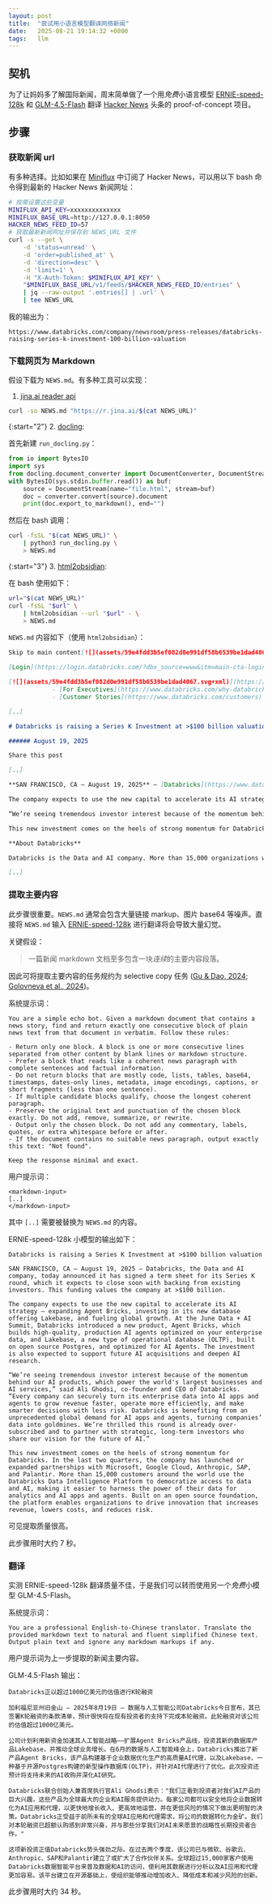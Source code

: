 ```yaml
---
layout: post
title:  "尝试用小语言模型翻译网络新闻"
date:   2025-08-21 19:14:32 +0800
tags:   llm
---
```


## 契机

为了让妈妈多了解国际新闻，周末简单做了一个用*免费*小语言模型 [ERNIE-speed-128k][ernie128k] 和 [GLM-4.5-Flash][glm45] 翻译 [Hacker News][hn] 头条的 proof-of-concept 项目。

[ernie128k]: https://ai.baidu.com/ai-doc/WENXINWORKSHOP/Qm9cw2s7m
[glm45]: https://bigmodel.cn/pricing
[hn]: https://news.ycombinator.com/

## 步骤

### 获取新闻 url

有多种选择。比如如果在 [Miniflux][miniflux-post] 中订阅了 Hacker News，可以用以下 bash 命令得到最新的 Hacker News 新闻网址：

```bash
# 按需设置这些变量
MINIFLUX_API_KEY=xxxxxxxxxxxxxx
MINIFLUX_BASE_URL=http://127.0.0.1:8050
HACKER_NEWS_FEED_ID=57
# 获取最新新闻网址并保存到 NEWS_URL 文件
curl -s --get \
    -d 'status=unread' \
    -d 'order=published_at' \
    -d 'direction=desc' \
    -d 'limit=1' \
    -H "X-Auth-Token: $MINIFLUX_API_KEY" \
    "$MINIFLUX_BASE_URL/v1/feeds/$HACKER_NEWS_FEED_ID/entries" \
    | jq --raw-output '.entries[] | .url' \
    | tee NEWS_URL
```

我的输出为：

```
https://www.databricks.com/company/newsroom/press-releases/databricks-raising-series-k-investment-100-billion-valuation
```

[miniflux-post]: https://kkew3.github.io/2024/12/31/miniflux-on-mac.html

### 下载网页为 Markdown

假设下载为 `NEWS.md`。有多种工具可以实现：

1. [jina.ai reader api][jina-reader]

```bash
curl -so NEWS.md "https://r.jina.ai/$(cat NEWS_URL)"
```

{:start="2"}
2. [docling][docling]:

首先新建 `run_docling.py`：

```python
from io import BytesIO
import sys
from docling.document_converter import DocumentConverter, DocumentStream
with BytesIO(sys.stdin.buffer.read()) as buf:
    source = DocumentStream(name="file.html", stream=buf)
    doc = converter.convert(source).document
    print(doc.export_to_markdown(), end="")
```

然后在 bash 调用：

```bash
curl -fsSL "$(cat NEWS_URL)" \
    | python3 run_docling.py \
    > NEWS.md
```

{:start="3"}
3. [html2obsidian][html2obsidian]:

在 bash 使用如下：

```bash
url="$(cat NEWS_URL)"
curl -fsSL "$url" \
    | html2obsidian --url "$url" - \
    > NEWS.md
```

`NEWS.md` 内容如下（使用 `html2obsidian`）：

```markdown
Skip to main content[![](assets/59e4fdd3b5ef082d0e991df58b6539be1dad4067.svg+xml)](https://www.databricks.com/)

[Login](https://login.databricks.com/?dbx_source=www&itm=main-cta-login&l=en-EN)

[![](assets/59e4fdd3b5ef082d0e991df58b6539be1dad4067.svg+xml)](https://www.databricks.com/)-     -         - Discover
            - [For Executives](https://www.databricks.com/why-databricks/executives)            - [For Startups](https://www.databricks.com/product/startups)            - [Lakehouse Architecture](https://www.databricks.com/product/data-lakehouse)            - [Mosaic Research](https://www.databricks.com/research/mosaic)        - Customers
            - [Customer Stories](https://www.databricks.com/customers)        - Partners

[..]

# Databricks is raising a Series K Investment at >$100 billion valuation

###### August 19, 2025

Share this post

[..]

**SAN FRANCISCO, CA — August 19, 2025** — [Databricks](https://www.databricks.com/), the Data and AI company, today announced it has signed a term sheet for its Series K round, which it expects to close soon with backing from existing investors. This funding values the company at >$100 billion.

The company expects to use the new capital to accelerate its AI strategy — expanding Agent Bricks, investing in its new database offering Lakebase, and fueling global growth. At the June Data + AI Summit, Databricks introduced a new product, Agent Bricks, which builds high-quality, production AI agents optimized on your enterprise data, and Lakebase, a new type of operational database (OLTP), built on open source Postgres, and optimized for AI Agents. The investment is also expected to support future AI acquisitions and deepen AI research.

“We’re seeing tremendous investor interest because of the momentum behind our AI products, which power the world's largest businesses and AI services,” said Ali Ghodsi, co-founder and CEO of Databricks. “Every company can securely turn its enterprise data into AI apps and agents to grow revenue faster, operate more efficiently, and make smarter decisions with less risk. Databricks is benefiting from an unprecedented global demand for AI apps and agents, turning companies’ data into goldmines. We’re thrilled this round is already over-subscribed and to partner with strategic, long-term investors who share our vision for the future of AI.”

This new investment comes on the heels of strong momentum for Databricks. In the last two quarters, the company has launched or expanded partnerships with Microsoft, Google Cloud, Anthropic, SAP, and Palantir. More than 15,000 customers around the world use the [Databricks Data Intelligence Platform](https://www.databricks.com/product/data-intelligence-platform) to democratize access to data and AI, making it easier to harness the power of their data for analytics and AI apps and agents. Built on an open source foundation, the platform enables organizations to drive innovation that increases revenue, lowers costs, and reduces risk. 

**About Databricks**

Databricks is the Data and AI company. More than 15,000 organizations worldwide — including Block, Comcast, Condé Nast, Rivian, Shell and over 60% of the Fortune 500 — rely on the Databricks Data Intelligence Platform to take control of their data and put it to work with AI. Databricks is headquartered in San Francisco, with offices around the globe and was founded by the original creators of Lakehouse, Apache Spark™, Delta Lake, MLflow, and Unity Catalog. To learn more, follow Databricks on [X](https://twitter.com/databricks), [LinkedIn](https://www.linkedin.com/company/databricks) and [Facebook](https://www.facebook.com/databricksinc).

[..]
```

[jina-reader]: https://jina.ai/reader/
[docling]: https://github.com/docling-project/docling
[html2obsidian]: https://github.com/kkew3/html2obsidian

### 提取主要内容

此步骤很重要。`NEWS.md` 通常会包含大量链接 markup、图片 base64 等噪声。直接将 `NEWS.md` 输入 [ERNIE-speed-128k][ernie128k] 进行翻译将会导致大量幻觉。

关键假设：

> 一篇新闻 markdown 文档至多包含一块*连续*的主要内容段落。

因此可将提取主要内容的任务规约为 selective copy 任务 ([Gu & Dao, 2024][mamba]; [Golovneva et al., 2024][cope])。

系统提示词：

```
You are a simple echo bot. Given a markdown document that contains a news story, find and return exactly one consecutive block of plain news text from that document in verbatim. Follow these rules:

- Return only one block. A block is one or more consecutive lines separated from other content by blank lines or markdown structure.
- Prefer a block that reads like a coherent news paragraph with complete sentences and factual information.
- Do not return blocks that are mostly code, lists, tables, base64, timestamps, dates-only lines, metadata, image encodings, captions, or short fragments (less than one sentence).
- If multiple candidate blocks qualify, choose the longest coherent paragraph.
- Preserve the original text and punctuation of the chosen block exactly. Do not add, remove, summarize, or rewrite.
- Output only the chosen block. Do not add any commentary, labels, quotes, or extra whitespace before or after.
- If the document contains no suitable news paragraph, output exactly this text: "Not found".

Keep the response minimal and exact.
```

用户提示词：

```
<markdown-input>
[..]
</markdown-input>
```

其中 `[..]` 需要被替换为 `NEWS.md` 的内容。

ERNIE-speed-128k 小模型的输出如下：

```
Databricks is raising a Series K Investment at >$100 billion valuation

SAN FRANCISCO, CA — August 19, 2025 — Databricks, the Data and AI company, today announced it has signed a term sheet for its Series K round, which it expects to close soon with backing from existing investors. This funding values the company at >$100 billion.

The company expects to use the new capital to accelerate its AI strategy — expanding Agent Bricks, investing in its new database offering Lakebase, and fueling global growth. At the June Data + AI Summit, Databricks introduced a new product, Agent Bricks, which builds high-quality, production AI agents optimized on your enterprise data, and Lakebase, a new type of operational database (OLTP), built on open source Postgres, and optimized for AI Agents. The investment is also expected to support future AI acquisitions and deepen AI research.

“We’re seeing tremendous investor interest because of the momentum behind our AI products, which power the world's largest businesses and AI services,” said Ali Ghodsi, co-founder and CEO of Databricks. “Every company can securely turn its enterprise data into AI apps and agents to grow revenue faster, operate more efficiently, and make smarter decisions with less risk. Databricks is benefiting from an unprecedented global demand for AI apps and agents, turning companies’ data into goldmines. We’re thrilled this round is already over-subscribed and to partner with strategic, long-term investors who share our vision for the future of AI.”

This new investment comes on the heels of strong momentum for Databricks. In the last two quarters, the company has launched or expanded partnerships with Microsoft, Google Cloud, Anthropic, SAP, and Palantir. More than 15,000 customers around the world use the Databricks Data Intelligence Platform to democratize access to data and AI, making it easier to harness the power of their data for analytics and AI apps and agents. Built on an open source foundation, the platform enables organizations to drive innovation that increases revenue, lowers costs, and reduces risk.
```

可见提取质量很高。

此步骤用时大约 7 秒。

[mamba]: https://arxiv.org/pdf/2312.00752
[cope]: https://arxiv.org/pdf/2405.18719

### 翻译

实测 ERNIE-speed-128k 翻译质量不佳，于是我们可以转而使用另一个*免费*小模型 GLM-4.5-Flash。

系统提示词：

```
You are a professional English-to-Chinese translator. Translate the provided markdown text to natural and fluent simplified Chinese text. Output plain text and ignore any markdown markups if any.
```

用户提示词为上一步提取的新闻主要内容。

GLM-4.5-Flash 输出：

```
Databricks正以超过1000亿美元的估值进行K轮融资

加利福尼亚州旧金山 — 2025年8月19日 — 数据与人工智能公司Databricks今日宣布，其已签署K轮融资的条款清单，预计很快将在现有投资者的支持下完成本轮融资。此轮融资对该公司的估值超过1000亿美元。

公司计划利用新资金加速其人工智能战略——扩展Agent Bricks产品线，投资其新的数据库产品Lakebase，并推动全球业务增长。在6月的数据与人工智能峰会上，Databricks推出了新产品Agent Bricks，该产品构建基于企业数据优化生产的高质量AI代理，以及Lakebase，一种基于开源Postgres构建的新型操作数据库(OLTP)，并针对AI代理进行了优化。此次投资还预计将支持未来的AI收购并深化AI研究。

Databricks联合创始人兼首席执行官Ali Ghodsi表示："我们正看到投资者对我们AI产品的巨大兴趣，这些产品为全球最大的企业和AI服务提供动力。每家公司都可以安全地将企业数据转化为AI应用和代理，以更快地增长收入、更高效地运营，并在更低风险的情况下做出更明智的决策。Databricks正受益于前所未有的全球AI应用和代理需求，将公司的数据转化为金矿。我们对本轮融资已超额认购感到非常兴奋，并与那些分享我们对AI未来愿景的战略性长期投资者合作。"

这项新投资正值Databricks势头强劲之际。在过去两个季度，该公司已与微软、谷歌云、Anthropic、SAP和Palantir建立了或扩大了合作伙伴关系。全球超过15,000家客户使用Databricks数据智能平台来普及数据和AI的访问，使利用其数据进行分析以及AI应用和代理更加容易。该平台建立在开源基础上，使组织能够推动增加收入、降低成本和减少风险的创新。
```

此步骤用时大约 34 秒。
